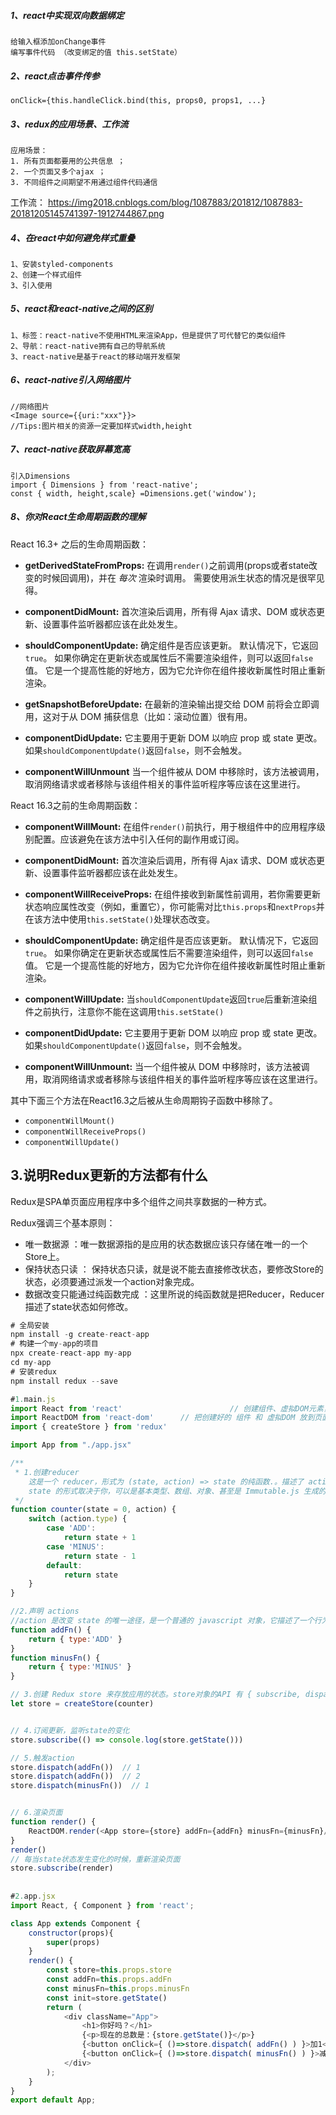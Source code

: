 ##### 1、react中实现双向数据绑定

```
给输入框添加onChange事件 
编写事件代码 （改变绑定的值 this.setState）

```

##### 2、react点击事件传参

```
onClick={this.handleClick.bind(this, props0, props1, ...}

```

##### 3、redux的应用场景、工作流

```
应用场景：
1. 所有页面都要用的公共信息 ；
2. 一个页面又多个ajax ；
3. 不同组件之间期望不用通过组件代码通信
```
工作流：
   https://img2018.cnblogs.com/blog/1087883/201812/1087883-20181205145741397-1912744867.png

##### 4、在react中如何避免样式重叠

```
1、安装styled-components
2、创建一个样式组件
3、引入使用
```

##### 5、react和react-native之间的区别

```
1、标签：react-native不使用HTML来渲染App，但是提供了可代替它的类似组件
2、导航：react-native拥有自己的导航系统
3、react-native是基于react的移动端开发框架

```

##### 6、react-native引入网络图片

```
//网络图片
<Image source={{uri:"xxx"}}>
//Tips:图片相关的资源一定要加样式width,height
```

##### 7、react-native获取屏幕宽高

```
引入Dimensions
import { Dimensions } from 'react-native';
const { width, height,scale} =Dimensions.get('window');

```
##### 8、你对React生命周期函数的理解

React 16.3+ 之后的生命周期函数：

- **getDerivedStateFromProps:** 在调用`render()`之前调用(props或者state改变的时候回调用)，并在 *每次* 渲染时调用。 需要使用派生状态的情况是很罕见得。

- **componentDidMount:** 首次渲染后调用，所有得 Ajax 请求、DOM 或状态更新、设置事件监听器都应该在此处发生。

- **shouldComponentUpdate:** 确定组件是否应该更新。 默认情况下，它返回`true`。 如果你确定在更新状态或属性后不需要渲染组件，则可以返回`false`值。 它是一个提高性能的好地方，因为它允许你在组件接收新属性时阻止重新渲染。

- **getSnapshotBeforeUpdate:** 在最新的渲染输出提交给 DOM 前将会立即调用，这对于从 DOM 捕获信息（比如：滚动位置）很有用。

- **componentDidUpdate:** 它主要用于更新 DOM 以响应 prop 或 state 更改。 如果`shouldComponentUpdate()`返回`false`，则不会触发。

- **componentWillUnmount** 当一个组件被从 DOM 中移除时，该方法被调用，取消网络请求或者移除与该组件相关的事件监听程序等应该在这里进行。

React 16.3之前的生命周期函数：

- **componentWillMount:** 在组件`render()`前执行，用于根组件中的应用程序级别配置。应该避免在该方法中引入任何的副作用或订阅。

- **componentDidMount:** 首次渲染后调用，所有得 Ajax 请求、DOM 或状态更新、设置事件监听器都应该在此处发生。

- **componentWillReceiveProps:** 在组件接收到新属性前调用，若你需要更新状态响应属性改变（例如，重置它），你可能需对比`this.props`和`nextProps`并在该方法中使用`this.setState()`处理状态改变。

- **shouldComponentUpdate:** 确定组件是否应该更新。 默认情况下，它返回`true`。 如果你确定在更新状态或属性后不需要渲染组件，则可以返回`false`值。 它是一个提高性能的好地方，因为它允许你在组件接收新属性时阻止重新渲染。

- **componentWillUpdate:** 当`shouldComponentUpdate`返回`true`后重新渲染组件之前执行，注意你不能在这调用`this.setState()`

- **componentDidUpdate:** 它主要用于更新 DOM 以响应 prop 或 state 更改。 如果`shouldComponentUpdate()`返回`false`，则不会触发。

- **componentWillUnmount:** 当一个组件被从 DOM 中移除时，该方法被调用，取消网络请求或者移除与该组件相关的事件监听程序等应该在这里进行。

其中下面三个方法在React16.3之后被从生命周期钩子函数中移除了。

- `componentWillMount()`
- `componentWillReceiveProps()`
- `componentWillUpdate()`

## 3.说明Redux更新的方法都有什么

Redux是SPA单页面应用程序中多个组件之间共享数据的一种方式。

Redux强调三个基本原则：

- 唯一数据源 ：唯一数据源指的是应用的状态数据应该只存储在唯一的一个Store上。
- 保持状态只读 ： 保持状态只读，就是说不能去直接修改状态，要修改Store的状态，必须要通过派发一个action对象完成。
- 数据改变只能通过纯函数完成 ：这里所说的纯函数就是把Reducer，Reducer描述了state状态如何修改。


```javascript
# 全局安装
npm install -g create-react-app
# 构建一个my-app的项目
npx create-react-app my-app
cd my-app
# 安装redux
npm install redux --save

#1.main.js
import React from 'react'                        // 创建组件、虚拟DOM元素，生命周期
import ReactDOM from 'react-dom'      // 把创建好的 组件 和 虚拟DOM 放到页面上展示的
import { createStore } from 'redux'

import App from "./app.jsx"

/**
 * 1.创建reducer
    这是一个 reducer，形式为 (state, action) => state 的纯函数.。描述了 action 如何把 state 转变成下一个 state。
    state 的形式取决于你，可以是基本类型、数组、对象、甚至是 Immutable.js 生成的数据结构。惟一的要点是当 state 变化时需要返回全新的对象，而不是修改传入的参数。
 */
function counter(state = 0, action) {
    switch (action.type) {
        case 'ADD':
            return state + 1
        case 'MINUS':
            return state - 1
        default:
            return state
    }
}

//2.声明 actions
//action 是改变 state 的唯一途径，是一个普通的 javascript 对象，它描述了一个行为且是改变 state 的唯一途径。从用户UI操作事件、网络请求回调和 WebSocket 等其他地方获得的数据，最终都会通过 dispatch 函数调用一个 action，从而改变对应的数据。action 必须带有 type 指明具体的行为名称，且能附带上额外的信息。
function addFn() {
    return { type:'ADD' }
}
function minusFn() {
    return { type:'MINUS' }
}

// 3.创建 Redux store 来存放应用的状态。store对象的API 有 { subscribe, dispatch, getState }。
let store = createStore(counter)


// 4.订阅更新，监听state的变化
store.subscribe(() => console.log(store.getState()))

// 5.触发action
store.dispatch(addFn())  // 1
store.dispatch(addFn())  // 2
store.dispatch(minusFn())  // 1


// 6.渲染页面
function render() {
    ReactDOM.render(<App store={store} addFn={addFn} minusFn={minusFn}/>, document.getElementById('app'));
}
render()
// 每当state状态发生变化的时候，重新渲染页面
store.subscribe(render)
    
    
#2.app.jsx
import React, { Component } from 'react';

class App extends Component {
    constructor(props){
        super(props)
    }
    render() {
        const store=this.props.store
        const addFn=this.props.addFn
        const minusFn=this.props.minusFn
        const init=store.getState()
        return (
            <div className="App">
                <h1>你好吗？</h1>
                {<p>现在的总数是：{store.getState()}</p>}
                {<button onClick={ ()=>store.dispatch( addFn() ) }>加1</button>}
                {<button onClick={ ()=>store.dispatch( minusFn() ) }>减1</button>}
            </div>
        );
    }
}
export default App;
```
